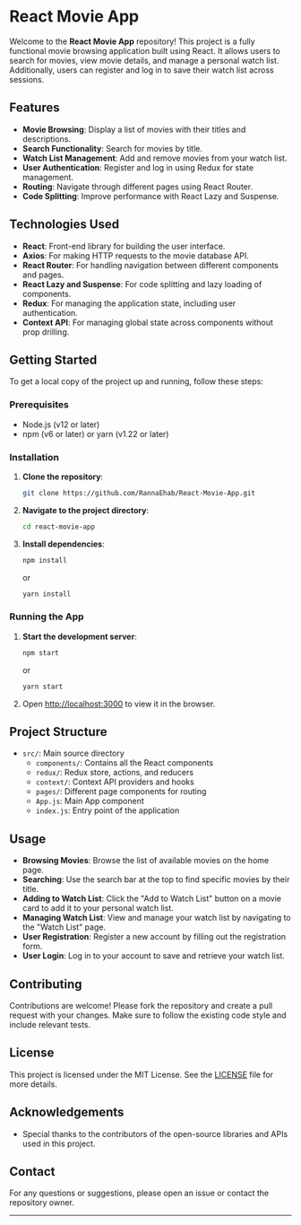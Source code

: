 # React Movie App

Welcome to the **React Movie App** repository! This project is a fully functional movie browsing application built using React. It allows users to search for movies, view movie details, and manage a personal watch list. Additionally, users can register and log in to save their watch list across sessions. 

## Features

- **Movie Browsing**: Display a list of movies with their titles and descriptions.
- **Search Functionality**: Search for movies by title.
- **Watch List Management**: Add and remove movies from your watch list.
- **User Authentication**: Register and log in using Redux for state management.
- **Routing**: Navigate through different pages using React Router.
- **Code Splitting**: Improve performance with React Lazy and Suspense.

## Technologies Used

- **React**: Front-end library for building the user interface.
- **Axios**: For making HTTP requests to the movie database API.
- **React Router**: For handling navigation between different components and pages.
- **React Lazy and Suspense**: For code splitting and lazy loading of components.
- **Redux**: For managing the application state, including user authentication.
- **Context API**: For managing global state across components without prop drilling.

## Getting Started

To get a local copy of the project up and running, follow these steps:

### Prerequisites

- Node.js (v12 or later)
- npm (v6 or later) or yarn (v1.22 or later)

### Installation

1. **Clone the repository**:
   ```sh
   git clone https://github.com/RannaEhab/React-Movie-App.git
   ```
2. **Navigate to the project directory**:
   ```sh
   cd react-movie-app
   ```
3. **Install dependencies**:
   ```sh
   npm install
   ```
   or
   ```sh
   yarn install
   ```

### Running the App

1. **Start the development server**:
   ```sh
   npm start
   ```
   or
   ```sh
   yarn start
   ```
2. Open [http://localhost:3000](http://localhost:3000) to view it in the browser.

## Project Structure

- `src/`: Main source directory
  - `components/`: Contains all the React components
  - `redux/`: Redux store, actions, and reducers
  - `context/`: Context API providers and hooks
  - `pages/`: Different page components for routing
  - `App.js`: Main App component
  - `index.js`: Entry point of the application

## Usage

- **Browsing Movies**: Browse the list of available movies on the home page.
- **Searching**: Use the search bar at the top to find specific movies by their title.
- **Adding to Watch List**: Click the "Add to Watch List" button on a movie card to add it to your personal watch list.
- **Managing Watch List**: View and manage your watch list by navigating to the "Watch List" page.
- **User Registration**: Register a new account by filling out the registration form.
- **User Login**: Log in to your account to save and retrieve your watch list.

## Contributing

Contributions are welcome! Please fork the repository and create a pull request with your changes. Make sure to follow the existing code style and include relevant tests.

## License

This project is licensed under the MIT License. See the [LICENSE](LICENSE) file for more details.

## Acknowledgements

- Special thanks to the contributors of the open-source libraries and APIs used in this project.

## Contact

For any questions or suggestions, please open an issue or contact the repository owner.

---
